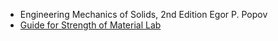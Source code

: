 
- Engineering Mechanics of Solids, 2nd Edition
Egor P. Popov
- [Guide for Strength of Material Lab](https://home.iitm.ac.in/kramesh/Strength%20of%20Materials%20Laboratory%20Manual.pdf)